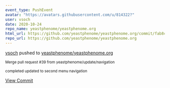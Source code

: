 ```yaml
---
event_type: PushEvent
avatar: "https://avatars.githubusercontent.com/u/814322?"
user: vsoch
date: 2020-10-24
repo_name: yeastphenome/yeastphenome.org
html_url: https://github.com/yeastphenome/yeastphenome.org/commit/fab8ce0aa206a055c2a8636925c119709f184212
repo_url: https://github.com/yeastphenome/yeastphenome.org
---
```


<a href='https://github.com/vsoch' target='_blank'>vsoch</a> pushed to <a href='https://github.com/yeastphenome/yeastphenome.org' target='_blank'>yeastphenome/yeastphenome.org</a>

<small>Merge pull request #39 from yeastphenome/update/navigation

completed updated to second menu navigation</small>

<a href='https://github.com/yeastphenome/yeastphenome.org/commit/fab8ce0aa206a055c2a8636925c119709f184212' target='_blank'>View Commit</a>